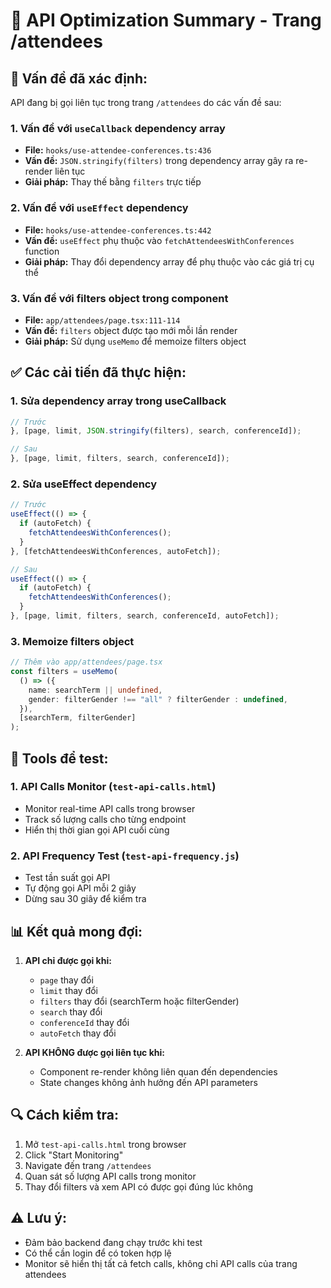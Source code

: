 # 🔧 API Optimization Summary - Trang /attendees

## 🚨 **Vấn đề đã xác định:**

API đang bị gọi liên tục trong trang `/attendees` do các vấn đề sau:

### 1. **Vấn đề với `useCallback` dependency array**

- **File:** `hooks/use-attendee-conferences.ts:436`
- **Vấn đề:** `JSON.stringify(filters)` trong dependency array gây ra re-render liên tục
- **Giải pháp:** Thay thế bằng `filters` trực tiếp

### 2. **Vấn đề với `useEffect` dependency**

- **File:** `hooks/use-attendee-conferences.ts:442`
- **Vấn đề:** `useEffect` phụ thuộc vào `fetchAttendeesWithConferences` function
- **Giải pháp:** Thay đổi dependency array để phụ thuộc vào các giá trị cụ thể

### 3. **Vấn đề với filters object trong component**

- **File:** `app/attendees/page.tsx:111-114`
- **Vấn đề:** `filters` object được tạo mới mỗi lần render
- **Giải pháp:** Sử dụng `useMemo` để memoize filters object

## ✅ **Các cải tiến đã thực hiện:**

### 1. **Sửa dependency array trong useCallback**

```typescript
// Trước
}, [page, limit, JSON.stringify(filters), search, conferenceId]);

// Sau
}, [page, limit, filters, search, conferenceId]);
```

### 2. **Sửa useEffect dependency**

```typescript
// Trước
useEffect(() => {
  if (autoFetch) {
    fetchAttendeesWithConferences();
  }
}, [fetchAttendeesWithConferences, autoFetch]);

// Sau
useEffect(() => {
  if (autoFetch) {
    fetchAttendeesWithConferences();
  }
}, [page, limit, filters, search, conferenceId, autoFetch]);
```

### 3. **Memoize filters object**

```typescript
// Thêm vào app/attendees/page.tsx
const filters = useMemo(
  () => ({
    name: searchTerm || undefined,
    gender: filterGender !== "all" ? filterGender : undefined,
  }),
  [searchTerm, filterGender]
);
```

## 🧪 **Tools để test:**

### 1. **API Calls Monitor** (`test-api-calls.html`)

- Monitor real-time API calls trong browser
- Track số lượng calls cho từng endpoint
- Hiển thị thời gian gọi API cuối cùng

### 2. **API Frequency Test** (`test-api-frequency.js`)

- Test tần suất gọi API
- Tự động gọi API mỗi 2 giây
- Dừng sau 30 giây để kiểm tra

## 📊 **Kết quả mong đợi:**

1. **API chỉ được gọi khi:**

   - `page` thay đổi
   - `limit` thay đổi
   - `filters` thay đổi (searchTerm hoặc filterGender)
   - `search` thay đổi
   - `conferenceId` thay đổi
   - `autoFetch` thay đổi

2. **API KHÔNG được gọi liên tục khi:**
   - Component re-render không liên quan đến dependencies
   - State changes không ảnh hưởng đến API parameters

## 🔍 **Cách kiểm tra:**

1. Mở `test-api-calls.html` trong browser
2. Click "Start Monitoring"
3. Navigate đến trang `/attendees`
4. Quan sát số lượng API calls trong monitor
5. Thay đổi filters và xem API có được gọi đúng lúc không

## ⚠️ **Lưu ý:**

- Đảm bảo backend đang chạy trước khi test
- Có thể cần login để có token hợp lệ
- Monitor sẽ hiển thị tất cả fetch calls, không chỉ API calls của trang attendees
